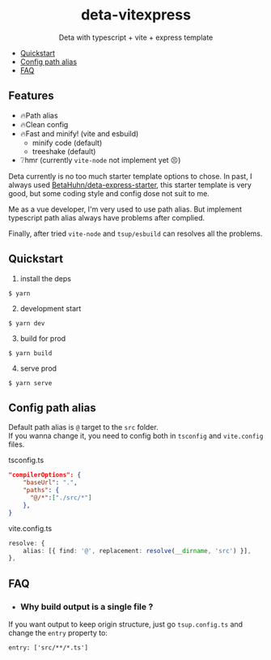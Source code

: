 <h1 align="center">deta-vitexpress</h1>
<p align="center">Deta with typescript + vite + express template</p>

- [Quickstart](#quickstart)
- [Config path alias](#config-path-alias)
- [FAQ](#faq)

## Features
- 🔥Path alias
- 🔥Clean config
- 🔥Fast and minify! (vite and esbuild)
    - minify code (default)
    - treeshake (default)
- ❔hmr (currently `vite-node` not implement yet 😣)

Deta currently is no too much starter template options to chose. In past, I always used [BetaHuhn/deta-express-starter](https://github.com/BetaHuhn/deta-express-starter), this starter template is very good, but some coding style and config dose not suit to me.

Me as a vue developer, I'm very used to use path alias. But implement typescript path alias always have problems after complied.

Finally, after tried `vite-node` and `tsup/esbuild` can resolves all the problems.

## Quickstart
1. install the deps
```
$ yarn
```
2. development start
```
$ yarn dev
```
3. build for prod
```
$ yarn build
```
4. serve prod
```
$ yarn serve
```

## Config path alias
Default path alias is `@` target to the `src` folder.  
If you wanna change it, you need to config both in `tsconfig` and `vite.config` files.

tsconfig.ts
```json
"compilerOptions": {
    "baseUrl": ".",
    "paths": {
      "@/*":["./src/*"]
    },
}
```
vite.config.ts
```ts
resolve: {
    alias: [{ find: '@', replacement: resolve(__dirname, 'src') }],
},
```

## FAQ
- ### Why build output is a single file ?
If you want output to keep origin structure, just go `tsup.config.ts` and change the `entry` property to:
```
entry: ['src/**/*.ts']
```
